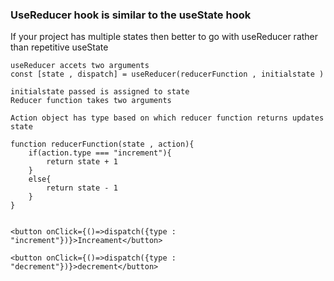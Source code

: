### UseReducer hook is similar to the useState hook 
If your project has multiple states then better to go with useReducer rather than repetitive useState

```
useReducer accets two arguments 
const [state , dispatch] = useReducer(reducerFunction , initialstate )

initialstate passed is assigned to state 
Reducer function takes two arguments 

Action object has type based on which reducer function returns updates state

function reducerFunction(state , action){
    if(action.type === "increment"){
        return state + 1 
    }
    else{
        return state - 1 
    }
}


<button onClick={()=>dispatch({type : "increment"})}>Increament</button>

<button onClick={()=>dispatch({type : "decrement"})}>decrement</button>

```